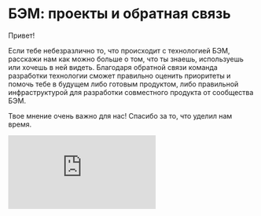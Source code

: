 # БЭМ: проекты и обратная связь
Привет!

Если тебе небезразлично то, что происходит с технологией БЭМ, расскажи нам как можно больше о том, что ты знаешь, используешь или хочешь в ней видеть. Благодаря обратной связи команда разработки технологии сможет правильно оценить приоритеты и помочь тебе в будущем либо готовым продуктом, либо правильной инфраструктурой для разработки совместного продукта от сообщества БЭМ.

Твое мнение очень важно для нас! Спасибо за то, что уделил нам время.

<iframe src="https://events.yandex.ru/surveys/2168/?iframe=1" frameborder="0" name="2168"></iframe>
